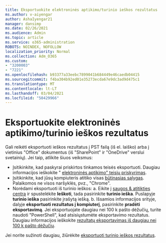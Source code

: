 ```yaml
---
title: Eksportuokite elektroninės aptikimo/turinio ieškos rezultatus
ms.author: v-aiyengar
author: AshaIyengar21
manager: dansimp
ms.date: 02/26/2021
ms.audience: Admin
ms.topic: article
ms.service: o365-administration
ROBOTS: NOINDEX, NOFOLLOW
localization_priority: Normal
ms.collection: Adm_O365
ms.custom:
- "3200003"
- "7221"
ms.openlocfilehash: b93377a33eebc7899041b684449e46caedb04415
ms.sourcegitcommit: f4ba304b92ed01e35273ecda67e9dc3ad9d475c1
ms.translationtype: MT
ms.contentlocale: lt-LT
ms.lasthandoff: 03/04/2021
ms.locfileid: "50429966"
---
```

# <a name="export-ediscoverycontent-search-results"></a>Eksportuokite elektroninės aptikimo/turinio ieškos rezultatus

Gali reikėti eksportuoti ieškos rezultatus į PST failą (iš el. laiško) arba į vietinius "Office" dokumentus (iš "SharePoint" ir "OneDrive" verslui svetainių). Jei taip, atlikite šiuos veiksmus:

- Įsitikinkite, kad paskyrai priskirtos tinkamos teisės eksportuoti. Daugiau informacijos ieškokite " [elektroninės aptikimo" teisių priskyrimas](https://go.microsoft.com/fwlink/?linkid=2102406).
- Įsitikinkite, kad jūsų kompiuteris atitiko visas [būtinąsias sąlygas](https://docs.microsoft.com/office365/securitycompliance/export-search-results#before-you-begin). Palaikomos ne visos naršyklės, pvz., "Chrome".
- Norėdami eksportuoti iš turinio ieškos: a. Eikite į [saugos & atitikties centrą](https://protection.office.com/contentsearch) ir spustelėkite **Ieškoti**, tada pasirinkite **turinio ieška**. Puslapyje **turinio ieška** pasirinkite įrašytą iešką.
    b. Išsamios informacijos srityje, dalyje **eksportuoti rezultatus į kompiuterį**, pasirinkite **pradėti eksportavimą**. Jei eksportuojate daugiau nei 100 k pašto dėžučių, turite naudoti "PowerShell", kad atsisiųstumėte eksportavimo rezultatus. Daugiau informacijos ieškokite [rezultatų eksportavimas iš daugiau nei 100 k pašto dėžučių](https://go.microsoft.com/fwlink/?linkid=2143861).

Jei norite sužinoti daugiau, žiūrėkite [eksportuoti turinio ieškos rezultatus](https://go.microsoft.com/fwlink/?linkid=2102118).